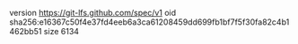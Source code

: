 version https://git-lfs.github.com/spec/v1
oid sha256:e16367c50f4e37fd4eeb6a3ca61208459dd699fb1bf7f5f30fa82c4b1462bb51
size 6134
